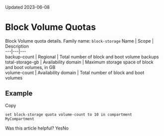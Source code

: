 Updated 2023-06-08
# Block Volume Quotas
Block Volume quota details.
Family name: `block-storage`
Name |  Scope |  Description  
---|---|---  
backup-count | Regional | Total number of block and boot volume backups  
total-storage-gb | Availability domain  |  Maximum storage space of block and boot volumes, in GB  
volume-count | Availability domain  |  Total number of block and boot volumes  
## Example
Copy
```
set block-storage quota volume-count to 10 in compartment MyCompartment
```

Was this article helpful?
YesNo

